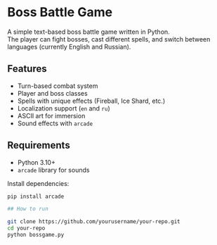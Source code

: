# Boss Battle Game

A simple text-based boss battle game written in Python.  
The player can fight bosses, cast different spells, and switch between languages (currently English and Russian).

## Features
- Turn-based combat system
- Player and boss classes
- Spells with unique effects (Fireball, Ice Shard, etc.)
- Localization support (`en` and `ru`)
- ASCII art for immersion
- Sound effects with `arcade`

## Requirements
- Python 3.10+
- `arcade` library for sounds

Install dependencies:
```bash
pip install arcade

## How to run

git clone https://github.com/yourusername/your-repo.git
cd your-repo
python bossgame.py